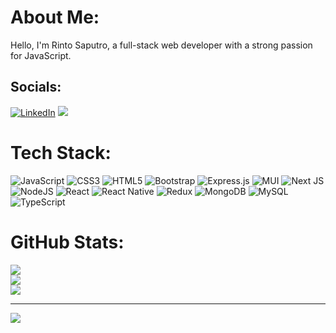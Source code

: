 # About Me:
Hello, I'm Rinto Saputro, a full-stack web developer with a strong passion for JavaScript.


## Socials:
[![LinkedIn](https://img.shields.io/badge/LinkedIn-%230077B5.svg?logo=linkedin&logoColor=white)](https://linkedin.com/in/rintosaputro) 
[<img src="https://img.shields.io/badge/Gmail-D14836?logo=gmail&logoColor=white"/>](mailto:saputrorinto@gmail.com)

# Tech Stack:
![JavaScript](https://img.shields.io/badge/javascript-%23323330.svg?style=for-the-badge&logo=javascript&logoColor=%23F7DF1E) ![CSS3](https://img.shields.io/badge/css3-%231572B6.svg?style=for-the-badge&logo=css3&logoColor=white) ![HTML5](https://img.shields.io/badge/html5-%23E34F26.svg?style=for-the-badge&logo=html5&logoColor=white) ![Bootstrap](https://img.shields.io/badge/bootstrap-%23563D7C.svg?style=for-the-badge&logo=bootstrap&logoColor=white) ![Express.js](https://img.shields.io/badge/express.js-%23404d59.svg?style=for-the-badge&logo=express&logoColor=%2361DAFB) ![MUI](https://img.shields.io/badge/MUI-%230081CB.svg?style=for-the-badge&logo=material-ui&logoColor=white) ![Next JS](https://img.shields.io/badge/Next-black?style=for-the-badge&logo=next.js&logoColor=white) ![NodeJS](https://img.shields.io/badge/node.js-6DA55F?style=for-the-badge&logo=node.js&logoColor=white) ![React](https://img.shields.io/badge/react-%2320232a.svg?style=for-the-badge&logo=react&logoColor=%2361DAFB) ![React Native](https://img.shields.io/badge/react_native-%2320232a.svg?style=for-the-badge&logo=react&logoColor=%2361DAFB) ![Redux](https://img.shields.io/badge/redux-%23593d88.svg?style=for-the-badge&logo=redux&logoColor=white) ![MongoDB](https://img.shields.io/badge/MongoDB-%234ea94b.svg?style=for-the-badge&logo=mongodb&logoColor=white) ![MySQL](https://img.shields.io/badge/mysql-%2300f.svg?style=for-the-badge&logo=mysql&logoColor=white) ![TypeScript](https://img.shields.io/badge/typescript-%23007ACC.svg?style=for-the-badge&logo=typescript&logoColor=white)
# GitHub Stats:
![](https://github-readme-stats.vercel.app/api?username=rintosaputro&theme=dark&hide_border=true&include_all_commits=false&count_private=true)<br/>
![](https://github-readme-streak-stats.herokuapp.com/?user=rintosaputro&theme=dark&hide_border=true)<br/>
![](https://github-readme-stats.vercel.app/api/top-langs/?username=rintosaputro&theme=dark&hide_border=true&include_all_commits=false&count_private=true&layout=compact)

---
[![](https://visitcount.itsvg.in/api?id=rintosaputro&icon=0&color=0)](https://visitcount.itsvg.in)

<!-- Proudly created with GPRM ( https://gprm.itsvg.in ) -->
